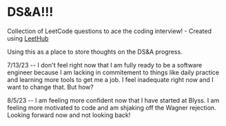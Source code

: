 # DS&A!!!
Collection of LeetCode questions to ace the coding interview! - Created using [LeetHub](https://github.com/QasimWani/LeetHub)

Using this as a place to store thoughts on the DS&A progress.

7/13/23 -- I don't feel right now that I am fully ready to be a software engineer because I am lacking in commitement to things like daily practice and learning more tools to get me a job. I feel inadequate right now and I want to change that. But how?

8/5/23 -- I am feeling more confident now that I have started at Blyss. I am feeling more motivated to code and am shjaking off the Wagner rejection. Looking forward now and not looking back!
